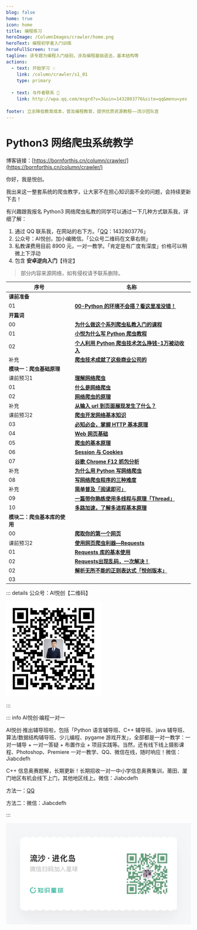 ```yaml
---
blog: false
home: true
icon: home
title: 编程练习
heroImage: /ColumnImages/crawler/home.png
heroText: 编程初学者入门训练
heroFullScreen: true
tagline: 该专题为编程入门级别，涉及编程基础语法，基本结构等
actions:
  - text: 开始学习 💡
    link: /column/crawler/s1_01
    type: primary	

  - text: 与作者联系 👋
    link: http://wpa.qq.com/msgrd?v=3&uin=1432803776&site=qq&menu=yes

footer: 立志降低教育成本，普及编程教育，提供优质资源教程——流沙团队宣
---
```


# Python3 网络爬虫系统教学

博客链接：[https://bornforthis.cn/column/crawler/](https://bornforthis.cn/column/crawler/)

你好，我是悦创。

我出来这一整套系统的爬虫教学，让大家不在担心知识面不全的问题，会持续更新下去！

有兴趣跟我报名 Python3 网络爬虫私教的同学可以通过一下几种方式联系我，详细了解：

1. 通过 QQ 联系我，在网站的右下方。「[QQ](http://wpa.qq.com/msgrd?v=3&uin=1432803776&site=qq&menu=yes)：1432803776」
2. 公众号：AI悦创，加小编微信。「公众号二维码在文章右侧」
3. 私教课费用目前 8900 元，一对一教学。「肯定是有广度有深度」价格可以稍微上下浮动
4. 包含 **安卓逆向入门**【待定】

> 部分内容来源网络，如有侵权请予联系删除。

| 序号                         | 名称                                                         |
| ---------------------------- | ------------------------------------------------------------ |
| **课前准备**                 |                                                              |
| 01                           | [**00-Python 的环境不会搭？看这里准没错！**](s1_01)          |
| **开篇词**                   |                                                              |
| 00                           | [**为什么做这个系列爬虫私教入门的课程**](https://blog.csdn.net/qq_33254766/article/details/109099262) |
| 01                           | [**小悦为什么写 Python 爬虫教程**](https://blog.csdn.net/qq_33254766/article/details/109099321) |
| 02                           | [**个人利用 Python 爬虫技术怎么挣钱-1万被动收入**](https://blog.csdn.net/qq_33254766/article/details/109099359) |
| 补充                         | [**爬虫技术成就了这些商业公司的**](https://blog.csdn.net/qq_33254766/article/details/109099385) |
| **模块一：爬虫基础原理**     |                                                              |
| 课前预习1                    | [**理解网络爬虫**](https://www.aiyc.top/710.html)            |
| 01                           | [**什么是网络爬虫**](https://blog.csdn.net/qq_33254766/article/details/109099548) |
| 02                           | [**网络爬虫的原理**](https://blog.csdn.net/qq_33254766/article/details/109126491) |
| 补充                         | [**从输入 url 到页面展现发生了什么？**](https://blog.csdn.net/qq_33254766/article/details/109126523) |
| 课前预习2                    | [**爬虫开发网络基本知识**](https://www.aiyc.top/712.html)    |
| 03                           | [**必知必会，掌握 HTTP 基本原理**](https://www.aiyc.top/713.html) |
| 04                           | [**Web 网页基础**](https://www.aiyc.top/714.html)            |
| 05                           | [**爬虫的基本原理**](https://www.aiyc.top/715.html)          |
| 06                           | [**Session 与 Cookies**](https://www.aiyc.top/717.html)      |
| 07                           | [**谷歌 Chrome F12 抓包分析**](https://www.aiyc.top/718.html) |
| 补充                         | [**为什么用 Python 写网络爬虫**](https://www.aiyc.top/719.html) |
| 08                           | [**写网络爬虫程序的三种难度**](https://www.aiyc.top/753.html) |
| 补充                         | [**简单普及「阅读即可」**](https://www.aiyc.top/754.html)    |
| 09                           | [**一篇带你熟练使用多线程与原理「Thread」**](https://www.aiyc.top/755.html) |
| 10                           | [**多路加速，了解多进程基本原理**](https://www.aiyc.top/757.html) |
| **模块二：爬虫基本库的使用** |                                                              |
| 00                           | [**爬取你的第一个网页**](https://www.aiyc.top/806.html)      |
| 课前预习2                    | [**使用网页爬虫利器—Requests**](https://www.aiyc.top/807.html) |
| 01                           | [**Requests 库的基本使用**](https://www.aiyc.top/805.html)   |
| 02                           | [**Requests出现乱码，一次解决！**](https://www.aiyc.top/813.html) |
| 02                           | [**解析无所不能的正则表达式「悦创版本」**](https://www.aiyc.top/98.html) |
| 03                           |                                                              |

::: details 公众号：AI悦创【二维码】

![](/gzh.jpg)

:::

::: info AI悦创·编程一对一

AI悦创·推出辅导班啦，包括「Python 语言辅导班、C++ 辅导班、java 辅导班、算法/数据结构辅导班、少儿编程、pygame 游戏开发」，全部都是一对一教学：一对一辅导 + 一对一答疑 + 布置作业 + 项目实践等。当然，还有线下线上摄影课程、Photoshop、Premiere 一对一教学、QQ、微信在线，随时响应！微信：Jiabcdefh

C++ 信息奥赛题解，长期更新！长期招收一对一中小学信息奥赛集训，莆田、厦门地区有机会线下上门，其他地区线上。微信：Jiabcdefh

方法一：[QQ](http://wpa.qq.com/msgrd?v=3&uin=1432803776&site=qq&menu=yes)

方法二：微信：Jiabcdefh

:::

![](/zsxq.jpg)
